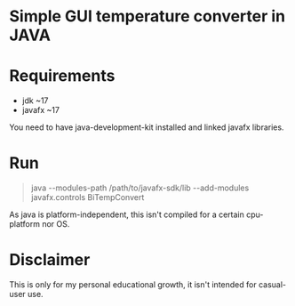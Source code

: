 # Simple GUI temperature converter in JAVA

# Requirements
- jdk ~17
- javafx ~17

You need to have java-development-kit installed and linked javafx libraries.

# Run
> java --modules-path /path/to/javafx-sdk/lib --add-modules javafx.controls BiTempConvert

As java is platform-independent, this isn't compiled for a certain cpu-platform nor OS.

# Disclaimer

This is only for my personal educational growth, it isn't intended for casual-user use.
